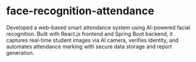 # face-recognition-attendance
Developed a web-based smart attendance system using AI-powered facial recognition. Built with React.js frontend and Spring Boot backend, it captures real-time student images via AI camera, verifies identity, and automates attendance marking with secure data storage and report generation.
